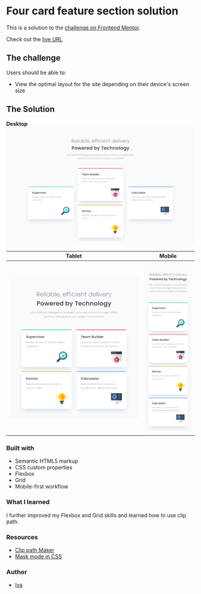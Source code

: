 # **Four card feature section solution**

This is a solution to the [challenge on Frontend Mentor](https://www.frontendmentor.io/challenges/four-card-feature-section-weK1eFYK). 

Check out the [live URL](https://ivaberiashvili.github.io/four-card-feature-section/)

## **The challenge**
Users should be able to:
- View the optimal layout for the site depending on their device's screen size

## **The Solution**

**Desktop**
![](./design/screenshot-desktop.png)

Tablet  |  Mobile
:-------------------------:|:-------------------------:
![](./design/screenshot-tablet.png)  |  ![](./design/screenshot-mobile.png)

### Built with
- Semantic HTML5 markup
- CSS custom properties
- Flexbox
- Grid
- Mobile-first workflow

### What I learned
I further improved my Flexbox and Grid skills and learned how to use clip path.

### Resources
- [Clip path Maker](https://meyerweb.com/eric/tools/css/reset/)
- [Mask mode in CSS](https://css-tricks.com/almanac/properties/m/mask-mode/)

### Author 
- [Iva](https://github.com/ivaberiashvili/)